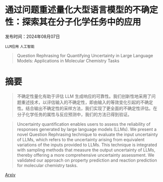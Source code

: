 # 通过问题重述量化大型语言模型的不确定性：探索其在分子化学任务中的应用

发布时间：2024年08月07日

`LLM应用` `人工智能`

> Question Rephrasing for Quantifying Uncertainty in Large Language Models: Applications in Molecular Chemistry Tasks

# 摘要

> 不确定性量化有助于评估 LLM 生成响应的可靠性。我们创新性地采用了问题重述技术，以评估输入的不确定性，即由输入的等效变化引起的不确定性。结合输出不确定性的采样方法，我们实现了更全面的不确定性评估。在分子化学任务的属性与反应预测中，我们的方法已得到验证。

> Uncertainty quantification enables users to assess the reliability of responses generated by large language models (LLMs). We present a novel Question Rephrasing technique to evaluate the input uncertainty of LLMs, which refers to the uncertainty arising from equivalent variations of the inputs provided to LLMs. This technique is integrated with sampling methods that measure the output uncertainty of LLMs, thereby offering a more comprehensive uncertainty assessment. We validated our approach on property prediction and reaction prediction for molecular chemistry tasks.

[Arxiv](https://arxiv.org/abs/2408.03732)